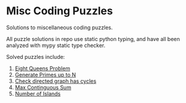 # Misc Coding Puzzles
Solutions to miscellaneous coding puzzles.

All puzzle solutions in repo use static python typing, and have all been analyzed with mypy static type checker.

Solved puzzles include:
1. [Eight Queens Problem](eight_queens.py)
2. [Generate Primes up to N](generate_primes.py)
3. [Check directed graph has cycles](graph_cycle.py)
4. [Max Continguous Sum](max_contiguous_sum.py)
5. [Number of Islands](number_of_islands.py)
